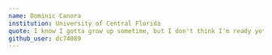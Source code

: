 ```yaml
---
name: Dominic Canora
institution: University of Central Florida
quote: I know I gotta grow up sometime, but I don't think I'm ready yet
github_user: dc74089
---
```

